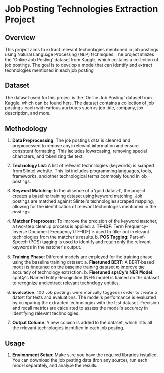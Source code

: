# Job Posting Technologies Extraction Project

## Overview

This project aims to extract relevant technologies mentioned in job postings using Natural Language Processing (NLP) techniques. The project utilizes the 'Online Job Posting' dataset from Kaggle, which contains a collection of job postings. The goal is to develop a model that can identify and extract technologies mentioned in each job posting.

## Dataset

The dataset used for this project is the 'Online Job Posting' dataset from Kaggle, which can be found [here](https://www.kaggle.com/datasets/madhab/jobposts). The dataset contains a collection of job postings, each with various attributes such as job title, company, job description, and more.

## Methodology

1. **Data Preprocessing**: The job postings data is cleaned and preprocessed to remove any irrelevant information and ensure consistent formatting. This includes lowercasing, removing special characters, and tokenizing the text.

2. **Technology List**: A list of relevant technologies (keywords) is scraped from Slintel website. This list includes programming languages, tools, frameworks, and other technological terms commonly found in job postings.

3. **Keyword Matching**: In the absence of a 'gold dataset', the project creates a baseline training dataset using keyword matching. Job postings are matched against Slintel's technologies scraped mapping, allowing for the identification of relevant technologies mentioned in the postings.

4. **Matcher Preprocess**: To improve the precision of the keyword matcher, a two-step cleanup process is applied:
   a. **TF-IDF**: Term Frequency-Inverse Document Frequency (TF-IDF) is used to filter out irrelevant technologies from the matcher's results.
   b. **POS Tagging**: Part-of-Speech (POS) tagging is used to identify and retain only the relevant keywords in the matcher's output.

5. **Training Phase**: Different models are employed for the training phase using the baseline training dataset:
   a. **Finetuned BERT**: A BERT-based model is finetuned on the baseline training dataset to improve the accuracy of technology extraction.
   b. **Finetuned spaCy's NER Model**: spaCy's Named Entity Recognition (NER) model is trained on the dataset to recognize and extract relevant technology entities.

6. **Evaluation**: 100 Job postings were manually tagged in order to create a datset for tests and evaluations. The model's performance is evaluated by comparing the extracted technologies with the test dataset. Precision and recall metrics are calculated to assess the model's accuracy in identifying relevant technologies.

7. **Output Column**: A new column is added to the dataset, which lists all the relevant technologies identified in each job posting.

## Usage

1. **Environment Setup**: Make sure you have the required libraries installed. You can download the job posting data (fron any source), run each model separately, and analyse the results.
